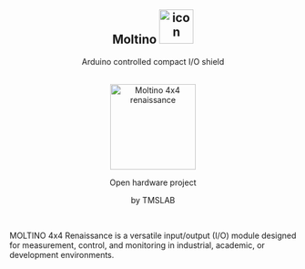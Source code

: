 <h2 align="center">Moltino <img src="https://github.com/athomas1967/Moltino/blob/main/images/icon.png" alt="icon" width="60"/></h2>

<div align="center"> Arduino controlled compact I/O shield </div><br>
<p align="center"><img src="https://github.com/athomas1967/Moltino/blob/main/images/IMG_.png" alt="Moltino 4x4 renaissance" width="150"/></p>
<p align="center"> Open hardware project</p>
<p align="center"> by TMSLAB </p><br>
<p> MOLTINO 4x4 Renaissance is a versatile input/output (I/O) module designed for measurement, control, and monitoring in industrial, academic, or development environments.</p>
